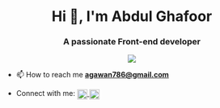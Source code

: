 <h1 align="center">Hi 👋, I'm Abdul Ghafoor</h1>
<h3 align="center">A passionate Front-end developer</h3>

<p align="center">
    <a href="https://streak-stats.demolab.com?user=Malik-Abdul"><img src="https://streak-stats.demolab.com?user=Malik-Abdul"/></a>
</p>

- 📫 How to reach me **agawan786@gmail.com**

- Connect with me: <a href="https://www.linkedin.com/in/abdul-ghafoor786/" target="blank"><img align="center" src="https://raw.githubusercontent.com/rahuldkjain/github-profile-readme-generator/master/src/images/icons/Social/linked-in-alt.svg" alt="https://www.linkedin.com/in/abdul-ghafoor786/" height="20" width="20" />
</a><a href="https://www.leetcode.com/abdul2526" target="blank"><img align="center" src="https://raw.githubusercontent.com/rahuldkjain/github-profile-readme-generator/master/src/images/icons/Social/leet-code.svg" alt="abdul2526" height="20" width="20" /></a>
